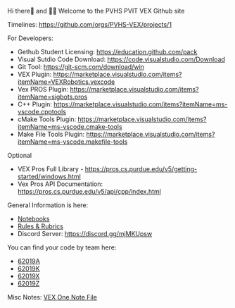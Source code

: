 Hi there👋 and 🙋‍♀️ Welcome to the PVHS PVIT VEX Github site

Timelines: https://github.com/orgs/PVHS-VEX/projects/1

For Developers:
- Gethub Student Licensing: https://education.github.com/pack
- Visual Sutdio Code Download: https://code.visualstudio.com/Download
- Git Tool: https://git-scm.com/download/win
- VEX Plugin: https://marketplace.visualstudio.com/items?itemName=VEXRobotics.vexcode
- Vex PROS Plugin: https://marketplace.visualstudio.com/items?itemName=sigbots.pros
- C++ Plugin: https://marketplace.visualstudio.com/items?itemName=ms-vscode.cpptools
- cMake Tools Plugin: https://marketplace.visualstudio.com/items?itemName=ms-vscode.cmake-tools
- Make File Tools Plugin: https://marketplace.visualstudio.com/items?itemName=ms-vscode.makefile-tools

Optional
- VEX Pros Full Library - https://pros.cs.purdue.edu/v5/getting-started/windows.html
- Vex Pros API Documentation: https://pros.cs.purdue.edu/v5/api/cpp/index.html

General Information is here: 
- <a href=https://github.com//PVHS-VEX/Digital-Notebooks>Notebooks</a>
- <a href=https://github.com/PVHS-VEX/Rules>Rules & Rubrics</a>
- Discord Server: https://discord.gg/mjMKUpsw

You can find your code by team here:
- <a href=https://github.com/PVHS-VEX/62019A>62019A</a>
- <a href=https://github.com/PVHS-VEX/62019K>62019K</a>
- <a href=https://github.com/PVHS-VEX/62019X>62019X</a>
- <a href=https://github.com/PVHS-VEX/62019Z>62019Z</a>

Misc Notes: <a href="https://1drv.ms/o/s!AlHtdHcnx986hqwK17zmgt7H6UyS6A?e=aAuoBZ">VEX One Note File</a>
<!--

-->
